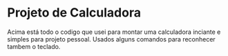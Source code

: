 # Projeto de Calculadora
Acima está todo o codigo que usei para montar uma calculadora inciante e simples para projeto pessoal.
Usados alguns comandos para reconhecer tambem o teclado.
